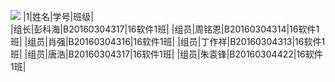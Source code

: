 ![](https://i.imgur.com/6UNOj4C.png)
|1|姓名|学号|班级|   
|组长|彭科海|B20160304317|16软件1班|
|组员|周铭恩|B20160304314|16软件1班|
|组员|肖强|B20160304316|16软件1班|
|组员|丁作祥|B20160304313|16软件1班|
|组员|唐浩|B20160304317|16软件1班|
|组员|朱袁锋|B20160304422|16软件1班|

